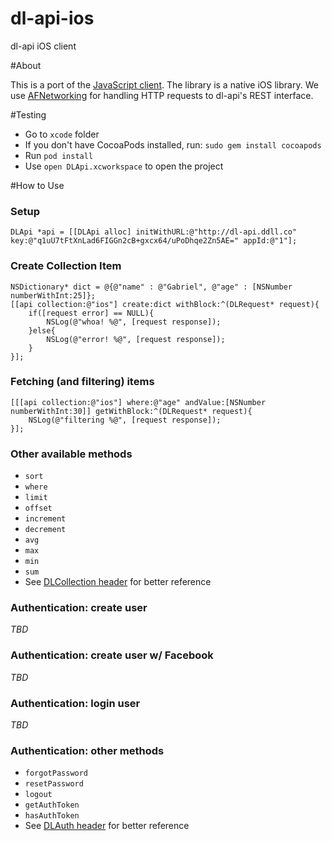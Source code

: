dl-api-ios
===

dl-api iOS client

#About

This is a port of the [JavaScript client](http://github.com/doubleleft/dl-api-javascript). The library is a native iOS library. We use [AFNetworking](https://github.com/AFNetworking/AFNetworking) for handling HTTP requests to dl-api's REST interface.

#Testing
- Go to `xcode` folder
- If you don't have CocoaPods installed, run: `sudo gem install cocoapods`
- Run `pod install` 
- Use `open DLApi.xcworkspace` to open the project

#How to Use

### Setup
```objc
DLApi *api = [[DLApi alloc] initWithURL:@"http://dl-api.ddll.co" key:@"q1uU7tFtXnLad6FIGGn2cB+gxcx64/uPoDhqe2Zn5AE=" appId:@"1"];
```

### Create Collection Item
```objc
NSDictionary* dict = @{@"name" : @"Gabriel", @"age" : [NSNumber numberWithInt:25]};
[[api collection:@"ios"] create:dict withBlock:^(DLRequest* request){
    if([request error] == NULL){
        NSLog(@"whoa! %@", [request response]);
    }else{
        NSLog(@"error! %@", [request response]);
    }
}];
```

### Fetching (and filtering) items
```objc
[[[api collection:@"ios"] where:@"age" andValue:[NSNumber numberWithInt:30]] getWithBlock:^(DLRequest* request){
    NSLog(@"filtering %@", [request response]);
}];
```

### Other available methods
- `sort`
- `where`
- `limit`
- `offset`
- `increment`
- `decrement`
- `avg`
- `max`
- `min`
- `sum`
- See [DLCollection header](https://github.com/doubleleft/dl-api-ios/blob/master/source/DLCollection.h) for better reference

### Authentication: create user
*TBD*

### Authentication: create user w/ Facebook
*TBD*

### Authentication: login user
*TBD*

### Authentication: other methods
- `forgotPassword`
- `resetPassword`
- `logout`
- `getAuthToken`
- `hasAuthToken`
- See [DLAuth header](https://github.com/doubleleft/dl-api-ios/blob/master/source/DLAuth.h) for better reference

